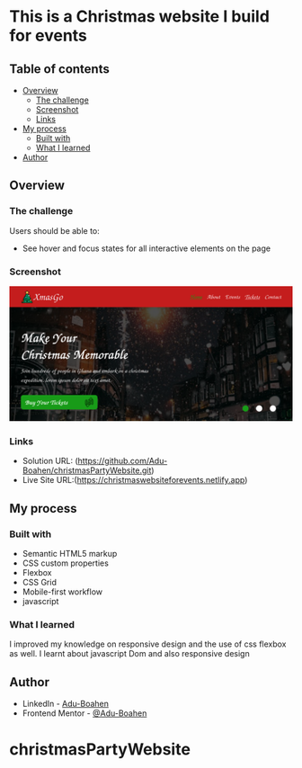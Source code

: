 # This is a Christmas website I build for events


## Table of contents

- [Overview](#overview)
  - [The challenge](#the-challenge)
  - [Screenshot](#screenshot)
  - [Links](#links)
- [My process](#my-process)
  - [Built with](#built-with)
  - [What I learned](#what-i-learned)
- [Author](#author)

## Overview

### The challenge

Users should be able to:

- See hover and focus states for all interactive elements on the page

### Screenshot

![](./Screenshot.png)

### Links

- Solution URL: (https://github.com/Adu-Boahen/christmasPartyWebsite.git)
- Live Site URL:(https://christmaswebsiteforevents.netlify.app)

## My process

### Built with

- Semantic HTML5 markup
- CSS custom properties
- Flexbox
- CSS Grid
- Mobile-first workflow
- javascript

### What I learned

I improved my knowledge on responsive design and the use of css flexbox as well.
I learnt about javascript Dom and also responsive design

## Author

- LinkedIn - [Adu-Boahen](https://www.linkedin.com/profile/Adu-Boahen)
- Frontend Mentor - [@Adu-Boahen](https://www.frontendmentor.io/profile/Adu-Boahen)
# christmasPartyWebsite
